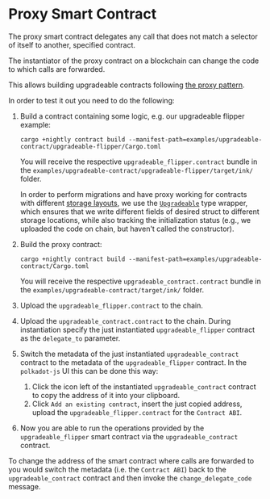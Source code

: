 # Proxy Smart Contract

The proxy smart contract delegates any call that does not match a
selector of itself to another, specified contract.

The instantiator of the proxy contract on a blockchain can change
the code to which calls are forwarded.

This allows building upgradeable contracts following [the proxy pattern](https://docs.openzeppelin.com/upgrades-plugins/1.x/proxies).

In order to test it out you need to do the following:

1. Build a contract containing some logic, e.g. our upgradeable flipper example:
   ```
   cargo +nightly contract build --manifest-path=examples/upgradeable-contract/upgradeable-flipper/Cargo.toml
   ```
   You will receive the respective `upgradeable_flipper.contract` bundle in the 
   `examples/upgradeable-contract/upgradeable-flipper/target/ink/` folder.

   In order to perform migrations and have proxy working for contracts with different 
   [storage layouts](https://paritytech.github.io/ink-docs/datastructures/spread-storage-layout), 
   we use the [`Upgradeable`](upgradeable-flipper/upgradeable.rs) type 
   wrapper, which ensures that we write different fields of desired struct to different 
   storage locations, while also tracking the initialization status (e.g., we uploaded 
   the code on chain, but haven't called the constructor).

3. Build the proxy contract:
   ```
   cargo +nightly contract build --manifest-path=examples/upgradeable-contract/Cargo.toml
   ```
   You will receive the respective `upgradeable_contract.contract` bundle 
   in the `examples/upgradeable-contract/target/ink/` folder.
4. Upload the `upgradeable_flipper.contract` to the chain.
5. Upload the `upgradeable_contract.contract` to the chain. During instantiation 
   specify the just instantiated `upgradeable_flipper` contract as the `delegate_to` parameter.
6. Switch the metadata of the just instantiated `upgradeable_contract` contract to the 
   metadata of the `upgradeable_flipper` contract. In the `polkadot-js` UI this can be 
   done this way:
   1. Click the icon left of the instantiated `upgradeable_contract` contract to copy the 
      address of it into your clipboard.
   1. Click `Add an existing contract`, insert the just copied address, upload the 
      `upgradeable_flipper.contract` for the `Contract ABI`.
7. Now you are able to run the operations provided by the `upgradeable_flipper` smart 
   contract via the `upgradeable_contract` contract.

To change the address of the smart contract where calls are forwarded to you would
switch the metadata (i.e. the `Contract ABI`) back to the `upgradeable_contract` contract
and then invoke the `change_delegate_code` message.

